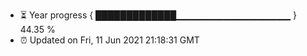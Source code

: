 - ⏳ Year progress { █████████████▁▁▁▁▁▁▁▁▁▁▁▁▁▁▁▁▁ } 44.35 %
- ⏰ Updated on Fri, 11 Jun 2021 21:18:31 GMT

